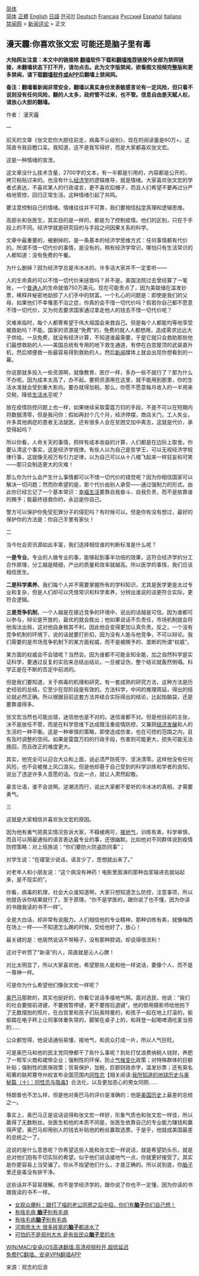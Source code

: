  <!-- 面包屑导航 --> <div class="breadcrumb"><!-- GTranslate: https://gtranslate.io/ -->  <div class="switcher notranslate">  <div class="selected">  <a href="#" onclick="return false;"> 简体</a>  </div>  <div class="option">  <a href="https://www.bannedbook.org" onclick="doGTranslate('zh-CN|zh-CN');jQuery('div.switcher div.selected a').html(jQuery(this).html());return false;" title="简体中文" class="nturl selected"> 简体</a>  <a href="https://www.bannedbook.org/zh-tw/" onclick="doGTranslate('zh-CN|zh-TW');jQuery('div.switcher div.selected a').html(jQuery(this).html());return false;" title="繁體中文" class="nturl"> 正體</a>  <a href="https://www.bannedbook.org/en/" onclick="doGTranslate('zh-CN|en');jQuery('div.switcher div.selected a').html(jQuery(this).html());return false;" title="English" class="nturl"> English</a>  <a href="https://www.bannedbook.org/ja/" onclick="doGTranslate('zh-CN|ja');jQuery('div.switcher div.selected a').html(jQuery(this).html());return false;" title="日本語" class="nturl"> 日語</a>  <a href="https://www.bannedbook.org/ko/" onclick="doGTranslate('zh-CN|ko');jQuery('div.switcher div.selected a').html(jQuery(this).html());return false;" title="한국어" class="nturl"> 한국어</a>  <a href="https://www.bannedbook.org/de/" onclick="doGTranslate('zh-CN|de');jQuery('div.switcher div.selected a').html(jQuery(this).html());return false;" title="Deutsch" class="nturl"> Deutsch</a>  <a href="https://www.bannedbook.org/fr/" onclick="doGTranslate('zh-CN|fr');jQuery('div.switcher div.selected a').html(jQuery(this).html());return false;" title="Français" class="nturl"> Français</a>  <a href="https://www.bannedbook.org/ru/" onclick="doGTranslate('zh-CN|ru');jQuery('div.switcher div.selected a').html(jQuery(this).html());return false;" title="Русский" class="nturl"> Русский</a>  <a href="https://www.bannedbook.org/es/" onclick="doGTranslate('zh-CN|es');jQuery('div.switcher div.selected a').html(jQuery(this).html());return false;" title="Español" class="nturl"> Español</a>  <a href="https://www.bannedbook.org/it/" onclick="doGTranslate('zh-CN|it');jQuery('div.switcher div.selected a').html(jQuery(this).html());return false;" title="Italiano" class="nturl"> Italiano</a>  </div>  </div>      <div class='breadcrumb-sub'><!-- Breadcrumb NavXT 6.3.0 --> <a href="https://www.bannedbook.org/" class="home">禁闻网</a> &gt; <a href="https://www.bannedbook.org/bnews/comments/" class="category">新闻评论</a> &gt; 正文</div></div><h2>漫天霾:你喜欢张文宏 可能还是脑子里有毒</h2> <p class="notice"><b>大陆网友注意：本文中的链接除 <a href="https://github.com/bannedbook/fanqiang" >翻墙</a>软件下载和<a href="https://github.com/killgcd/justmysocks/blob/master/README.md">翻墙推荐</a>链接外全部为禁网链接，未翻墙状态下打不开，请勿点击。此为文字版禁闻，欲看图文视频完整版和更多禁闻，请下载<a href="https://github.com/bannedbook/fanqiang">翻墙软件或APP</a>后翻墙上禁闻网。</p><p>备注：翻墙看新闻非常安全，翻墙以真实身份发表敏感言论有一定风险，但只看不说则没有任何风险，翻的人太多，政府管不过来，也不管。信息自由是天赋人权，请放心大胆的翻墙。</b></p>  <div class="entry"> <p>作者： 漫天霾</p> <p>一</p> <p>前天的文章《张文宏你大胆往前走，病毒不认级别》，现在的阅读量是60万+。这简直令我目瞪口呆。我知道，这不是我写得好，而是大家都喜欢张文宏。</p> <p>这是一种情绪的宣泄。</p> <p>这文章没什么技术含量，2700字的文本，有一半都是引用的，内容都是公开的，拷贝粘贴过来的。也没有什么<a href="https://www.bannedbook.org/bnews/tag/%E7%BB%8F%E6%B5%8E%E5%AD%A6/" class="st_tag internal_tag" rel="tag" title="标签 经济学 下的日志">经济学</a>的逻辑推导，就是情绪。大家喜欢张文宏的学者式表达，不喜欢某人的行政语言，更不喜欢扣帽子，而且人们希望不要再过分严格地管控，回归正常生活。这种情绪引起了共鸣。</p> <p>要注意控制自己的情绪。情绪往往并不可靠，我们要相信<span class='wp_keywordlink'><a href="https://www.bannedbook.org/forum11/topic309.html" title="禁片：“科学”的棍子" target="_blank">科学</a></span>真理和逻辑思维。</p> <p>高部长和张医生，其实目的是一样的，都是为了控制疫情。他们的区别，只在于手段上的不同。经济学就是研究目的与手段之间因果关系的科学。</p> <p>文章中最重要的，被删掉的，是一条基本的经济学思维方式：任何事情都有代价的。所谓不惜一切代价的事情，是没有的。稍有经济学常识，哪怕只有生活常识的人都知道：没有免费的午餐。</p> <p>为什么删掉？因为经济学总是冷冰冰的，许多话大家并不一定爱听——</p> <p>人的生命真的可以不惜一切代价来拯救吗？并不是。美国法院过去曾经算了一笔账，一个<a href="https://www.bannedbook.org/bnews/tag/%E6%99%AE%E9%80%9A%E4%BA%BA/" class="st_tag internal_tag" rel="tag" title="标签 普通人 下的日志">普通人</a>的生命就值750万美元。现在可能贵点了，因为美联储在滥发钞票，稀释并秘密地劫掠了人们手中的财富。一个扎心的问题是：即使是我们的父母，如果他们不幸罹患不治之症，你真的会不惜一切代价吗？假若你自己都不愿意不惜一切代价，又为何去要求国家通过拿走他人的钱去不惜一切代价呢？</p> <p>灾难来临时，每个人都寄希望于伟大祖国会来救自己。但是每个人都能均等地享受被救助吗？不能。国家的资源是“免费”的，免费的就人人都想用，造成需求远远大于供给。一旦免费，就没有经济计算，不知道谁最需要，于是它就只会救助那些他们最想救助的人——美国总统有专用的地下救生通道，有停在白宫屋顶的武装直升机，然后顺便救一些最容易得到救助的人，然后<span class='wp_keywordlink_affiliate'><a href="https://www.bannedbook.org/" title="新闻">新闻</a></span>媒体上就会出现你想看到的一幕。</p>  <p>你说那就多投入一些资源啊，就像教育、医疗一样，多办一些不就行了？那为什么不办呢。因为成本太高了，办不起。要把资源用在这里，就不能用到那里，你的生活水准就会受到重大影向。要办就得加税。那么，你愿不愿意每月收入的一半用来交税，降低<a href="https://www.bannedbook.org/bnews/tag/%E7%94%9F%E6%B4%BB%E6%B0%B4%E5%B9%B3/" class="st_tag internal_tag" rel="tag" title="标签 生活水平 下的日志">生活水平</a>呢？</p> <p>放在疫情防控问题上也一样，如果继续采取雷霆万钧的手段，不是不可以在短期内将数据清零，但是我问你：假如再封个几个月，经济停摆，商店关门，工人失业，许多其他病症的患者无法就医，还有很多人会在贫困交加中离去，这就是代价，承受得起吗？</p> <p>所以你看，人命关天的事情，照样有成本收益的计算，人们都是在边际上取舍。你要认清这个事实，这是经济学规律。有些人以为自己是哲学王，可以无视经济学规律行事，这就像无视万有引力定律，以为自己可以从十八楼飞起来一样狂妄和可笑——那只会制造更大的灾难！</p> <p>那么你为什么会产生什么事情都可以不惜一切代价的错觉呢？因为你相信国家可以解决一切问题；然而你希望的是，那个代价由别人承受——通过强制力的形式。由此你已经忘记了一个基本常识：<a href="https://www.bannedbook.org/bnews/tag/%E5%B9%B8%E7%A6%8F%E7%94%9F%E6%B4%BB/" class="st_tag internal_tag" rel="tag" title="标签 幸福生活 下的日志">幸福生活</a>要靠自我奋斗、自我负责，而不是依靠谁的赐予；能最终拯救你的，永远是你自己。</p> <p>警方可以保护你免受犯罪分子的侵犯吗？有时候可以。但是你有没有想过，最好的保护你的方法是：你自己手里有家伙！</p> <p>二</p> <p>当今社会资讯源如此丰富，我们选择相信谁的判断标准是什么呢？</p> <p><strong>一是专业</strong>。专业的人做专业的事，能够起到事半功倍的效果，这符合经济学的分工合作原理，分工越是精细，产出的质量和效率就越高。所以医学的事情，我们应该相信医生。</p> <p><strong>二是科学素养</strong>。我们每个人并不需要掌握所有的学科知识，尤其是医学更是太过专业和复杂，但是人们却可以凭借常识和科学素养，分辨出谁说的话更符合实际，更符合逻辑。</p> <p><strong>三是竞争机制</strong>。一个人越是在接近竞争的环境中，说出的话越是可信。因为谁都可以参与，辩论是开放的，最优的就会胜出；他如果说话不负责任，市场机制就会将他淘汰出局，这对他自身极其不利，因此他会变得更加认真负责。反之，一个没有竞争机制的环境下，说的话就要打折扣，因为没有人能与他竞争，不可以辩论。我们需要的是市场竞争机制下的某方面权威，而不是被赐予的、垄断的所谓“权威”。</p> <p>某方面的权威会不会错呢？当然会。因为谁都不可能全知全能，加之自然科学是实证科学，要通过反复的实验来总结出结论，一旦被证伪，整个结论就轰然倒塌。科学正是在不断的否定中前进的。</p>  <p>但是我们要知道，关于病毒的机理和研究，有一套成熟的研究方法，这种方法是历史经验的总结，它至少在现阶段是有效的。方法科学，中间的推理周延，得出的结论就必然正确。所以根据目前这套方法并结合实际得出的结论，比起拍脑袋，还是要靠谱得多。</p> <p>张文宏当然也可能出错，迷信他也是不对的。迷信谁都不对。但是他目前的主张，决不是放任不管，而是在科学思维下达成既注重疫情防控，又兼顾<span class='wp_keywordlink'><a href="https://www.bannedbook.org/forum2/topic869.html" title="宪政、法治和经济发展——走向市场经济的制度保障" target="_blank">经济发展</a></span>和人的生活的一种平衡。这是一种审慎的策略，即使造成伤害，也在可控的范围之内，且有及时调整的空间。如果是雷霆万钧的行政手段，伤害则可能更大，损失可能无法挽回，而且改正的难度更大。</p> <p>其实，他完全可以迎合大众和上面，说必须严防死守、坚决清零。这样他没有任何风险，也不会被推上风口浪尖。但是他却基于自己受到的科学训练和学者的良知，说出了违逆许多人意愿的话。仅此一点，就让人肃然起敬。</p> <p>豪言壮语，谁不会说啊。逆潮流而行，说出大家都不爱听的冷冰冰的真相，才需要勇气。</p> <p>三</p> <p>这就是大家相信并喜欢张文宏的原因。</p> <p>因为他有勇气把真实情况告诉大家，不糢棱两可，<a href="https://www.bannedbook.org/bnews/tag/%E6%8E%A5%E5%9C%B0%E6%B0%94/" class="st_tag internal_tag" rel="tag" title="标签 接地气 下的日志">接地气</a>，训练有素，科学审慎，而且可以用最通俗的语言表达最专业的事，还很幽默。比如他对不同群体说到疫情防控策略：对上班族说：“你们要防火防盗防同事”；</p> <p>对学生说：“在寝室少说话，语言少了，思想就出来了。”</p> <p>对老年人和小朋友说：“这个病没有神药！电影里面演的那种血浆输进去就站起来，是不现实的”。</p> <p>你看，病毒的机理，社会大众谁知道啊，大家只想知道怎么防控，注意事项，所以他就告诉你结果就行了。至于原理，“你不是学医的，跟你说了也不懂，因为你读的书跟我读的书不一样”。</p> <p>全是大白话，却非常有说服力。人们相信他的专业精神，那种训练有素，就像梅西在场上一样——不知道怎么踢的时候，交给他好了，放心！</p>  <p>最关键的是：他居然说话不带稿子，没有那种腔调，却说得很流利！</p> <p>这对于听惯了“新语”的人，简直就是沁人心脾！</p> <p>对比太明显了，所以大家喜欢他，希望那些人能和他一样说话，要像个人、而不是一尊神一样。</p> <p>可是你为什么希望他们像张文宏一样呢？</p> <p><a href="https://www.bannedbook.org/bnews/tag/%e5%a5%a5%e5%b7%b4%e9%a9%ac/" class="st_tag internal_tag" rel="tag" title="标签 奥巴马 下的日志">奥巴马</a>那款的，其实也挺好的，你看它说话多接地气啊。面对选民，他说：“我们的社会要按前进键，不要按暂停键，更不要按后退键”。他的御用摄影师给他拍下了无数摆拍的照片，在白宫里和孩子们玩奥特曼的，和孩子一起在地上打滚的，偷偷踏在电子秤上让同事体重失常的，脚架在桌子上的，和拜登一起喝啤酒吃麦当劳的……</p> <p>公众都觉得，他说话通俗易懂，接地气，和民众打成一片，所以人气巨旺。</p> <p>可是奥巴马和他的民主党同僚都干了些什么事呢？到处打仗浪费纳税人钱财，养肥了一帮军火商和裙带企业；强制性的环保、防止<span class='wp_keywordlink'><a href="https://www.bannedbook.org/bnews/ssgc/20180904/993719.html" title="《魔鬼在统治着我们的世界(23)：环保主义(上)》" target="_blank">气候变化</a></span>政策；对特殊群体的巨额补贴；强制性的医保政策；贸易保护，加税，巨额财政赤字，滥发钞票；还有臭名昭著的联邦篡夺州权宣布全国范围内<span class='wp_keywordlink'><a href="https://www.bannedbook.org/forum57/topic6302.html" title="我所知道的地球历史与奥秘篇（十）：同性恋与吸毒" target="_blank">同性恋</a></span>【相关阅读:<a href='https://www.bannedbook.org/forum57/topic6302.html' target='_blank'>我所知道的地球历史与奥秘篇（十）：同性恋与吸毒</a>】合法化，以及更加恶心的男女同厕……</p> <p>特朗普也不怎么样，但是他对奥巴马的评价是准确的：他是<a href="https://www.bannedbook.org/bnews/tag/%E7%BE%8E%E5%9B%BD%E5%8E%86%E5%8F%B2/" class="st_tag internal_tag" rel="tag" title="标签 美国历史 下的日志">美国历史</a>上最差的总统之一。</p> <p>事实上，奥巴马正是说话说得和张文宏一样好，形象气质也和张文宏一样佳，所以赢得了无数粉丝。张医生和他的本质不同是，张医生依靠自己的专业能力赚钱和赢得声望，奥巴马却用别人的钱去补贴他的粉丝赢取选票。于是乎，他就成美国最差的总统之一了。</p> <p>这说的是什么意思呢？你希望这些人能和张文宏一样说话，就是希望奶头乐，就是总对他们抱有不切实际的希望。似乎他们说话接地气一点，你就更好接受了。其实是你更容易上当受骗了。你从不指望他们什么，才是正确的。所以说到底，你<a href="https://www.bannedbook.org/bnews/tag/%E8%84%91%E5%AD%90/" class="st_tag internal_tag" rel="tag" title="标签 脑子 下的日志">脑子</a>里还是毒没有排干净。</p> <p>这些话并不容易理解。你不是学经济学的，跟你说了你也不一定懂，因为你读的书跟我读的书不一样。</p>  <ul class='op-related-articles' title='相关阅读'> <li><a href='https://www.bannedbook.org/bnews/bannedvideo/20210809/1602774.html' target='_blank'>女观众爆料：跟打了喵的老公同房之后中招，你们有<b>脑子</b>你们自己想！</a></li> <li><a href='https://www.bannedbook.org/bnews/comments/20210808/1602339.html' target='_blank'>有啥毛病 <b>脑子</b>别有毛病</a></li> <li><a href='https://www.bannedbook.org/bnews/ssgc/20210806/1601284.html' target='_blank'>有啥毛病<b>脑子</b>别有毛病</a></li> <li><a href='https://www.bannedbook.org/bnews/comments/20210726/1594282.html' target='_blank'>河南雨太大 很多砖家的<b>脑子</b>都进水了</a></li> <li><a href='https://www.bannedbook.org/bnews/comments/20210725/1593764.html' target='_blank'>可怕的不是郑州大水 是有些民众<b>脑子</b>里的水</a></li> </ul> <p class="texttj"> <a href="https://github.com/bannedbook/fanqiang/wiki/V2ray%E6%9C%BA%E5%9C%BA" target="_blank">WIN/MAC/安卓/iOS高速翻墙:高清视频秒开,超低延迟</a><br/> <a href="https://github.com/bannedbook/fanqiang/wiki/%E7%A6%81%E9%97%BB%E7%BD%91%E5%AE%89%E5%8D%93%E7%BF%BB%E5%A2%99%E6%96%B0%E9%97%BBAPP" target="_blank">免费PC翻墙、安卓VPN翻墙APP</a></p><p> 来源：观念的后浪 </p><a name='sharetosocial'></a>  <div style="margin-bottom:5px;padding-bottom:5px;clear:both"> <div id="archive-pix-1" class="banner-ads"> <!-- AuctionX Display platform tag START --> <div id="26318x728x90x621x_ADSLOT2" clicktrack="%%CLICK_URL_ESC%%"></div> <!-- AuctionX Display platform tag END --> </div> <div id="archive-pix-2" class="banner-ads"> <!-- AuctionX Display platform tag START --> <div id="26315x300x250x621x_ADSLOT2" clicktrack="%%CLICK_URL_ESC%%"></div> <!-- AuctionX Display platform tag END --> </div> </div>  <div id="archive-pix-1" class="banner-ads"> <!-- AuctionX Display platform tag START --> <div id="26318x728x90x621x_ADSLOT3" clicktrack="%%CLICK_URL_ESC%%"></div> <!-- AuctionX Display platform tag END --> </div> </div><!--END ENTRY--> 